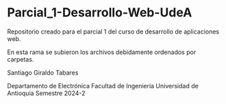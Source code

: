# Parcial_1-Desarrollo-Web-UdeA

Repositorio creado para el parcial 1 del curso de desarrollo de aplicaciones web.

En esta rama se subieron los archivos debidamente ordenados por carpetas.

Santiago Giraldo Tabares

Departamento de Electrónica
Facultad de Ingeniería
Universidad de Antioquia
Semestre 2024-2
